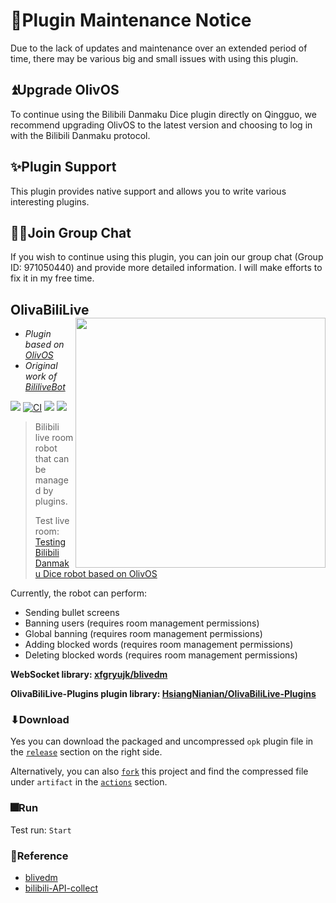 # 📢Plugin Maintenance Notice

Due to the lack of updates and maintenance over an extended period of time, there may be various big and small issues with using this plugin.

## ⏫Upgrade OlivOS

To continue using the Bilibili Danmaku Dice plugin directly on Qingguo, we recommend upgrading OlivOS to the latest version and choosing to log in with the Bilibili Danmaku protocol.

## ✨Plugin Support

This plugin provides native support and allows you to write various interesting plugins.

## 🐱‍🚀Join Group Chat

If you wish to continue using this plugin, you can join our group chat (Group ID: 971050440) and provide more detailed information. I will make efforts to fix it in my free time. 

## OlivaBiliLive <img align="right" width="400" src="https://ss.jyunko.cn/assets/OlivaBiliLive.png">
* *Plugin based on [OlivOS](https://github.com/OlivOS-Team/OlivOS)*
* *Original work of [BililiveBot](https://github.com/eric2788/BiliLiveBot)*

![](https://img.shields.io/github/last-commit/HsiangNianian/OlivaBiliLive) [![CI](https://github.com/HsiangNianian/OlivaBiliLive/actions/workflows/ci.yml/badge.svg)](https://github.com/HsiangNianian/OlivaBiliLive/actions/workflows/ci.yml) [![](https://img.shields.io/github/downloads/HsiangNianian/OlivaBiliLive/total)](https://github.com/HsiangNianian/OlivaBiliLive/tags) [![](https://img.shields.io/github/v/release/HsiangNianian/OlivaBiliLive)](https://github.com/HsiangNianian/OlivaBiliLive/releases)

> Bilibili live room robot that can be managed by plugins.
>
> Test live room: [Testing Bilibili Danmaku Dice robot based on OlivOS](https://live.bilibili.com/21752074?visit_id=5jas1suyf6k0)

Currently, the robot can perform:

- Sending bullet screens
- Banning users (requires room management permissions)
- Global banning (requires room management permissions)
- Adding blocked words (requires room management permissions)
- Deleting blocked words (requires room management permissions)

__WebSocket library:  [xfgryujk/blivedm](https://github.com/xfgryujk/blivedm)__

__OlivaBiliLive-Plugins plugin library:  [HsiangNianian/OlivaBiliLive-Plugins](https://github.com/HsiangNianian/OlivaBiliLive-Plugins)__

### ⬇Download

Yes you can download the packaged and uncompressed `opk` plugin file in the [`release`](https://github.com/HsiangNianian/OlivaBiliLive/releases/latest) section on the right side. 

Alternatively, you can also [`fork`](https://github.com/HsiangNianian/OlivaBiliLive/fork) this project and find the compressed file under `artifact` in the [`actions`](https://github.com/HsiangNianian/OlivaBiliLive/actions) section.

### 🎆Run

Test run: `Start`

### 🧾Reference

- [blivedm](https://github.com/xfgryujk/blivedm)
- [bilibili-API-collect](https://github.com/SocialSisterYi/bilibili-API-collect)
